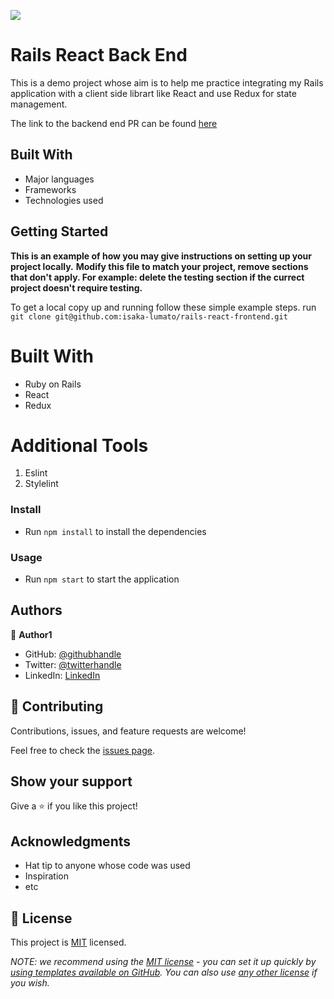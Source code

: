 ![](![image](https://user-images.githubusercontent.com/75973193/187022025-e4331e8d-411e-4e88-b425-47ec04e81401.png)
)

# Rails React Back End

This is a demo project whose aim is to help me practice integrating my Rails application with a client side librart like React and use Redux for state management. 

The link to the backend end PR can be found [here](https://github.com/isaka-lumato/rails-react-api/pull/1)


## Built With

- Major languages
- Frameworks
- Technologies used

## Getting Started

**This is an example of how you may give instructions on setting up your project locally.**
**Modify this file to match your project, remove sections that don't apply. For example: delete the testing section if the currect project doesn't require testing.**


To get a local copy up and running follow these simple example steps.
run ``git clone git@github.com:isaka-lumato/rails-react-frontend.git``

# Built With
 - Ruby on Rails
 - React
 - Redux


# Additional Tools
  1. Eslint
  2. Stylelint

### Install
- Run `npm install` to install the dependencies
### Usage
- Run `npm start` to start the application 




## Authors

👤 **Author1**

- GitHub: [@githubhandle](https://github.com/isaka-lumato)
- Twitter: [@twitterhandle](https://twitter.com/lumato_isaac)
- LinkedIn: [LinkedIn](https://linkedin.com/in/lumato_isaac)


## 🤝 Contributing

Contributions, issues, and feature requests are welcome!

Feel free to check the [issues page](../../issues/).

## Show your support

Give a ⭐️ if you like this project!

## Acknowledgments

- Hat tip to anyone whose code was used
- Inspiration
- etc

## 📝 License

This project is [MIT](./LICENSE) licensed.

_NOTE: we recommend using the [MIT license](https://choosealicense.com/licenses/mit/) - you can set it up quickly by [using templates available on GitHub](https://docs.github.com/en/communities/setting-up-your-project-for-healthy-contributions/adding-a-license-to-a-repository). You can also use [any other license](https://choosealicense.com/licenses/) if you wish._
